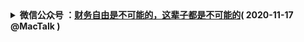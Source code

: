 <details>
    <summary>
    <b>微信公众号 ：<a href="https://mp.weixin.qq.com/s/cpbrVydn0yX5L3hZLU4OUg">财务自由是不可能的，这辈子都是不可能的</a>( 2020-11-17 @MacTalk )</b>
     </summary> 
<p>最近后台有一位读者的留言，吸引了我。</p>
<p><strong>他是蚂蚁金服的员工。</strong></p>
<p>他说蚂蚁上市被紧急叫停，落差最大的是他们这些人，那本来是他们离财务自由最近的一步。但如今只能继续等待了，财务自由看起来并没有那么近。</p>
<p>唉，真的心疼这位兄弟。</p>
<p>这几年，财富自由的故事愈发层出不穷。不过呢，这个社会，鼓吹挣快钱渲染财务自由，给不少年轻人都灌了一碗毒鸡汤。</p>
<p>很多人幻想年少成名，或者自己遇上科技独角兽的幸存者，拿着期权，假以时日一夜暴富。但这样的人，终究是极少数，小概率事件。</p>
<img src="https://mmbiz.qlogo.cn/mmbiz_jpg/0fWLop9WQSK0A73guKtGHzS7kOOiaak2Lxt9R6oJuvsYljx0fXMsgwJ2awp2Y1CA2libJdwqheK1t0s9SG3riaY9Q/0?wx_fmt=jpeg" data-cropx1="0" data-cropx2="499" data-cropy1="42" data-cropy2="273" data-ratio="0.46292585170340683" data-s="300,640" data-type="jpeg" data-w="499" data-src="https://mmbiz.qpic.cn/mmbiz_jpg/0fWLop9WQSK0A73guKtGHzS7kOOiaak2LnrNDQicp7pJIHE7D2ib4AOTwQwtfhaz32IzibWhCM6fhLoe4nuV0OL09w/640?wx_fmt=jpeg" style="white-space: normal;box-sizing: border-box !important;word-wrap: break-word !important;width: 499px !important;visibility: visible !important;"  />
<p><strong>对绝大部分人来说，财务自由是一个伪概念，这个我之前就写过。</strong></p>
<p>在过去十多年里，决定你是否赚大钱的逻辑，不是勤奋，不是坚持，而是运气，对，就是运气。</p>
<p>能拿到蚂蚁期权是一种运气，但蚂蚁 IPO 被搁浅，也是谁都没有想到的，一只超级黑天鹅。</p>
<p><strong>这个世界，赚小钱靠能力，赚大钱其实是靠命的。</p>
<p>你努力勤奋，能让你过上比较好的生活。但是，并不是努力勤奋就能让你成为马云马化腾的，才气和命格不在，想也没用。</p>
<p>更何况，怎么才算财务自由呢？</p>
<p>一个亿的钱？</p>
<p>也许这只是别人的一个小目标，但遗憾的是，大部分人一辈子不吃不喝都达不到这个数字。</p>
<p>负责任地说，这个社会的现实是，<strong>并不存在财务自由这种事，大多数人只能实现财务平衡。</strong>对，财务平衡这个概念更为重要。</p>
<img class="rich_pages" data-ratio="0.6200923787528868" data-s="300,640" data-type="png" data-w="866" src="https://mmbiz.qpic.cn/mmbiz_png/0fWLop9WQSK0A73guKtGHzS7kOOiaak2L1SPZFLMTZ1hU1ljRxlibDYuhITZolScGgoRXDl7KavFf2QpP0Rm2HAA/640?wx_fmt=png" style="box-sizing: border-box !important;word-wrap: break-word !important;width: 677px !important;visibility: visible !important;"  />
<p>人的一生，约束我们的其实就8个字：生老病死，衣食住行。生死是硬约束，不能自由；衣、食、行的自由不算太贵，很容易得到。</p>
<p>财务自由最难解决的是3个字：<strong>住、老、病</strong>。</p>
<p>为了解决这 3 大难题，有很多年轻人把希望寄托在了投资上，想走捷径。但最后的结果往往不如人意，小到落空、亏损、大到破产，家庭破裂。</p>
<p>不管中听不中听，我都想说一些实在话：</p>
<p>1.<strong>工薪阶层不要去幻想所谓的财务自由</strong>，目标小一点，把自己的工作做好，有一份稳定的现金流，把老婆孩子父母照顾好，就已经是一种幸福。</p>
<p>2.<strong>多读书，增强工作技能，努力奋斗</strong>，这是一条虽然有点漫长、但大概率可行的小财富积累之路。</p>
<p>至于创业成功、拿到期权、投资发财等等，都是额外财富，这是靠运气和命的，得之幸也，失之命也。</p>
<p>投资的前提也是先有0，才有1。</p>
<p>再退一步说，如果你真的想要投资，至少也要先做好「财务规划」。不要忘了，<strong>你想要财务自由的出发点，是摆脱“衣食行，住老病”的约束。</strong></p>
<p>年轻人觉得明天会更好，奢望财务自由，中年人知道生活随时可能崩塌，才要做好财务规划</p>
<p>什么叫财务规划？</p>
<p>其实就是一种可持续能力，对现金流做尽可能坏的预估，懂一点风险对冲，安排好孩子的教育，自己夫妻和父母的养老医疗等。</p>
<p>也就是说，你得把家里的钱区分开，不同的钱投资在不同地方，最好是一个金字塔型的分布。</p>
<img class="rich_pages" data-ratio="0.7315436241610739" data-s="300,640" data-type="png" data-w="894" src="https://mmbiz.qpic.cn/mmbiz_png/0fWLop9WQSK0A73guKtGHzS7kOOiaak2Lcygibq76kKQWqgmaViaW68Qjq6nEAPhO0E0JrwOYgXAl5bHLuBafAeWA/640?wx_fmt=png" style="box-sizing: border-box !important;word-wrap: break-word !important;width: 458px !important;visibility: visible !important;"  />
<p>最底层是流动性资产，主要是现金管理类，维持一家老小日常最基础生活的钱，随时可取出。</p>
<p>最顶层是收益性资产。</p>
<p>股票、FOF、外汇、衍生品等，会玩的可以尝试，拥抱丰厚回报，<strong>不会的少玩，别砸太多钱</strong>。</p>
<p>中间层是安全性资产。</p>
<p>这部分也是硬需求，子女教育金、医疗金、养老金等。<strong>人的一生那么漫长，黄金工龄就25-40岁，退休后还有三分之一，得提前好好安排</strong>。</p>
<p>否则的话，因为货币贬值，开销增加，等过了黄金工龄收入减少，越老越苦。人生那样收尾，太遗憾，也太惨淡，更谈不上什么自由。</p>
<p>不过现在很多安全性资产挺不安全的，懂一点投资的应该知道，爆雷越来越多，收益越来越低。</p>
<p><strong style="max-width: 100%;box-sizing: border-box !important;word-wrap: break-word !important;overflow-wrap: break-word !important;"><span style="max-width: 100%;text-decoration-style: solid;text-decoration-color: rgb(51, 51, 51);font-family: -apple-system-font, BlinkMacSystemFont, Arial, sans-serif;box-sizing: border-box !important;word-wrap: break-word !important;overflow-wrap: break-word !important;">信托从12%到6.5%，银行理财从7%到3.8%；</span></strong></p>
<p><strong style="max-width: 100%;box-sizing: border-box !important;word-wrap: break-word !important;overflow-wrap: break-word !important;"><span style="max-width: 100%;text-decoration-style: solid;text-decoration-color: rgb(51, 51, 51);font-family: -apple-system-font, BlinkMacSystemFont, Arial, sans-serif;box-sizing: border-box !important;word-wrap: break-word !important;overflow-wrap: break-word !important;">余额宝等货币基金，五年前7%，现在1.4%；</span></strong></p>
<p>眼下降息潮，其实我觉得比较好的选择是年金，它兼具了一种<strong>保障和投资</strong>的双重功能。</p>
<p>很多人一谈到保险保障，就如临大敌。</p>
<p>但每个普通人都应该拥抱一次资产泡沫，并配好这种最安全的资产，尤其是饱受996毒害的程序员。</p>
<p>年金是一笔到期定期领取的现金流，3.5%复利，甚至活多久领多久，<strong>适合拿来当养老金、教育金</strong>。</p>
<p>再加上医疗险、意外险等保障，确保自己或家庭，不至于因为生病之类一夜返贫。这样的财务规划，其实才是比较安全的，有最后一道防线。</p>
<img class="rich_pages" data-ratio="0.49328859060402686" data-s="300,640" data-type="jpeg" data-w="894" src="https://mmbiz.qpic.cn/mmbiz_jpg/0fWLop9WQSK0A73guKtGHzS7kOOiaak2LL8MYxlNMn9I6aWubUcL3PexzTLf3ib1v3mDeGgXeGImVKzgbQa6ickhg/640?wx_fmt=jpeg" style="box-sizing: border-box !important;word-wrap: break-word !important;width: 677px !important;visibility: visible !important;"  /></section><section style="margin-right: 8px;margin-left: 8px;max-width: 100%;font-family: -apple-system-font, BlinkMacSystemFont, &quot;Helvetica Neue&quot;, &quot;PingFang SC&quot;, &quot;Hiragino Sans GB&quot;, &quot;Microsoft YaHei UI&quot;, &quot;Microsoft YaHei&quot;, Arial, sans-serif;letter-spacing: 0.5440000295639038px;white-space: normal;box-sizing: border-box !important;word-wrap: break-word !important;"><br style="max-width: 100%;box-sizing: border-box !important;word-wrap: break-word !important;"  />
<p>保险保障算得上世界上最安全的一种资产，但禁不住信息差，还是有很多人踩坑。</p>
<p>比如用同样预算买分红重疾，却只能拿到一点点保障。又比如，买到坑爹的理财产品，说好的5%收益，只昙花一现在最开始，之后再没上过3.7%……</p>
<p><strong>这个世界的财富分配，本质是一场收割游戏。</strong></p>
<p>聪明人收割傻瓜，精于算计者收割不愿动脑者，认知超前者收割认知不足者。</p>
<p>所以，认知还是要有的。</p>
<p>不管再怎么想追求财务自由，我都希望你能学一点「财务规划」，至少在专业人士帮助下，能梳理清楚自己的需求，好好规划一下家庭资产。</p>
<p>我之前就体验过一家规划师的服务：<strong>水星规划</strong>。觉得还挺不错，他们会帮用户构建专属的家庭资产负债表，通俗易懂，一目了然。
<img class="rich_pages __bg_gif" data-ratio="1.2081377151799686" data-s="300,640" data-type="gif" data-w="639" src="https://mmbiz.qpic.cn/mmbiz_gif/0fWLop9WQSK0A73guKtGHzS7kOOiaak2L0ATZFZyfDWT2j39HYr1FfcejOibric5Ey99hxUBmia6QDIYrVBplQqgbg/640?wx_fmt=gif" style="box-sizing: border-box !important;word-wrap: break-word !important;width: 639px !important;visibility: visible !important;"  />
<p>结合这20多页报告，他们分析了我的持仓资产，对基金、股票、保险、年金等都做了优化。</p>
<p>更重要的是，他们够专业，不为任何一家保险、基金公司做广告，属于第三方；又有资质，股东背景强大，拥有合规牌照，业内口碑良好。</p>
<img class="rich_pages" data-ratio="0.43232323232323233" data-s="300,640" data-type="png" data-w="990" src="https://mmbiz.qpic.cn/mmbiz_png/0fWLop9WQSKcAulDeYdCOzIsqibXKlSedUfHgfBFmZvFJBOicbEyUX8MSGIwwib21dgpMF1EBjTb6e22ASNJvDNcg/640?wx_fmt=png" style="box-sizing: border-box !important;word-wrap: break-word !important;width: 677px !important;visibility: visible !important;"  />
<p>之前推荐过，报名过的都反馈挺好，“颠覆了以前看法，避免掉坑，省了不少钱，特别值。”</p>
<img class="rich_pages" data-ratio="0.631307929969104" data-s="300,640" data-type="png" data-w="971" src="https://mmbiz.qpic.cn/mmbiz_png/0fWLop9WQSK0A73guKtGHzS7kOOiaak2LXLprKfOJ7RLKyVkribcF856yd4oicznDopsA1R1ial6UaNYbVJpOg63Fg/640?wx_fmt=png" style="box-sizing: border-box !important;word-wrap: break-word !important;width: 677px !important;visibility: visible !important;"  />
<p>经过沟通，给大家再次争取了100个免费名额，希望大家都能体验下这类资产规划服务。</p>
<p>规划和平衡能力，<strong>本质上考核的是一个人的认知能力</strong>，信息采集分析能力，行动能力的结合。</p>
<p>那些善于规划的人，对世界的认知自然会越来越深刻，越来越准确，离自由也就更近一步。</p>
</details>
